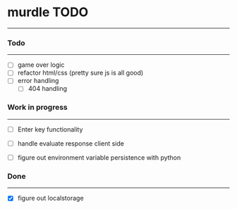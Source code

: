 # murdle TODO
---

### Todo
---

- [ ] game over logic
- [ ] refactor html/css (pretty sure js is all good)
- [ ] error handling 
  - [ ] 404 handling

### Work in progress
---

- [ ] Enter key functionality
- [ ] handle evaluate response client side
- [ ] figure out environment variable persistence with python


### Done
---

- [X] figure out localstorage
